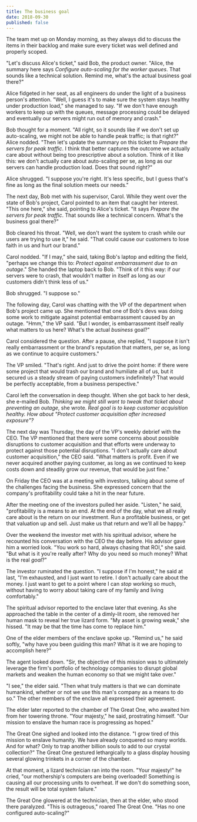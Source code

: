 ```yaml
---
title: The business goal
date: 2018-09-30
published: false
---
```


The team met up on Monday morning, as they always did to discuss the items in
their backlog and make sure every ticket was well defined and properly scoped.

"Let's discuss Alice's ticket," said Bob, the product owner. "Alice, the
summary here says _Configure auto-scaling for the worker queues_. That sounds
like a technical solution. Remind me, what's the actual business goal there?"

Alice fidgeted in her seat, as all engineers do under the light of a business
person's attention. "Well, I guess it's to make sure the system stays healthy
under production load," she managed to say. "If we don't have enough workers to
keep up with the queues, message processing could be delayed and eventually our
servers might run out of memory and crash."

Bob thought for a moment. "All right, so it sounds like if we don't set up
auto-scaling, we might not be able to handle peak traffic; is that right?"
Alice nodded. "Then let's update the summary on this ticket to _Prepare the
servers for peak traffic_. I think that better captures the outcome we actually
care about without being too prescriptive about a solution. Think of it like
this: we don't actually care about auto-scaling per se, as long as our servers
can handle production load. Does that sound right?"

Alice shrugged. "I suppose you're right. It's less specific, but I guess that's
fine as long as the final solution meets our needs."

The next day, Bob met with his supervisor, Carol. While they went over the
state of Bob's project, Carol pointed to an item that caught her interest.
"This one here," she said, pointing to Alice's ticket. "It says _Prepare the
servers for peak traffic_. That sounds like a technical concern. What's the
business goal there?"

Bob cleared his throat. "Well, we don't want the system to crash while our
users are trying to use it," he said. "That could cause our customers to lose
faith in us and hurt our brand."

Carol nodded. "If I may," she said, taking Bob's laptop and editing the field,
"perhaps we change this to: _Protect against embarrassment due to an outage_."
She handed the laptop back to Bob. "Think of it this way: if our servers were
to crash, that wouldn't matter in itself as long as our customers didn't think
less of us."

Bob shrugged. "I suppose so."

The following day, Carol was chatting with the VP of the department when Bob's
project came up. She mentioned that one of Bob's devs was doing some work to
mitigate against potential embarrassment caused by an outage. "Hmm," the VP
said. "But I wonder, is embarrassment itself really what matters to us here?
What's the actual _business_ goal?"

Carol considered the question. After a pause, she replied, "I suppose it isn't
really embarrassment or the brand's reputation that matters, per se, as long as
we continue to acquire customers."

The VP smiled. "That's right. And just to drive the point home: if there were
some project that would trash our brand and humiliate all of us, but it secured
us a steady stream of paying customers indefinitely? That would be perfectly
acceptable, from a business perspective."

Carol left the conversation in deep thought. When she got back to her desk, she
e-mailed Bob. _Thinking we might still want to tweak that ticket about
preventing an outage_, she wrote. _Real goal is to keep customer acquisition
healthy. How about "Protect customer acquisition after increased exposure"?_

The next day was Thursday, the day of the VP's weekly debrief with the CEO. The
VP mentioned that there were some concerns about possible disruptions to
customer acquisition and that efforts were underway to protect against those
potential disruptions. "I don't actually care about customer acquisition," the
CEO said. "What matters is profit. Even if we never acquired another paying
customer, as long as we continued to keep costs down and steadily grow our
revenue, that would be just fine."

On Friday the CEO was at a meeting with investors, talking about some of the
challenges facing the business. She expressed concern that the company's
profitability could take a hit in the near future.

After the meeting one of the investors pulled her aside. "Listen," he said,
"profitability is a means to an end. At the end of the day, what we all really
care about is the return on our investment. Run a profitable business, or get
that valuation up and sell. Just make us that return and we'll all be happy."

Over the weekend the investor met with his spiritual advisor, where he
recounted his conversation with the CEO the day before. His advisor gave him a
worried look. "You work so hard, always chasing that ROI," she said. "But what
is it you're really after? Why do you need so much money? What is the real
_goal_?"

The investor ruminated the question. "I suppose if I'm honest," he said at
last, "I'm exhausted, and I just want to retire. I don't actually care about
the money. I just want to get to a point where I can _stop_ working so much,
without having to worry about taking care of my family and living comfortably."

The spiritual advisor reported to the enclave later that evening. As she
approached the table in the center of a dimly-lit room, she removed her human
mask to reveal her true lizard form. "My asset is growing weak," she hissed.
"It may be that the time has come to replace him."

One of the elder members of the enclave spoke up. "Remind us," he said softly,
"why have you been guiding this man? What is it we are hoping to accomplish
here?"

The agent looked down. "Sir, the objective of this mission was to ultimately
leverage the firm's portfolio of technology companies to disrupt global markets
and weaken the human economy so that we might take over."

"I see," the elder said. "Then what truly matters is that we can dominate
humankind, whether or not we use this man's company as a means to do so." The
other members of the enclave all expressed their agreement.

The elder later reported to the chamber of The Great One, who awaited him from
her towering throne. "Your majesty," he said, prostrating himself. "Our mission
to enslave the human race is progressing as hoped."

The Great One sighed and looked into the distance. "I grow tired of this
mission to enslave humanity. We have already conquered so many worlds. And for
what? Only to trap another billion souls to add to our crystal collection?" The
Great One gestured lethargically to a glass display housing several glowing
trinkets in a corner of the chamber.

At that moment, a lizard technician ran into the room. "Your majesty!" he
cried, "our mothership's computers are being overloaded! Something is causing
all our processing units to overheat. If we don't do something soon, the result
will be total system failure."

The Great One glowered at the technician, then at the elder, who stood there
paralyzed. "This is outrageous," roared The Great One. "Has no one configured
auto-scaling?"

